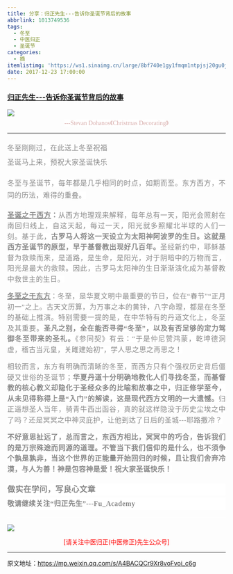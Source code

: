 ```yaml
---
title: 分享：归正先生---告诉你圣诞节背后的故事
abbrlink: 1013749536
tags:
  - 冬至
  - 中医归正
  - 圣诞节
categories:
  - 摘
itemlistimg: 'https://ws1.sinaimg.cn/large/8bf740e1gy1fmqm1ntpjsj20gu0jgkic.jpg'
date: 2017-12-23 17:00:00
---
```

###  [归正先生---告诉你圣诞节背后的故事](https://mp.weixin.qq.com/s/A4BACQCr9Xr8voFvoi_c6g "跳转至原文")

<div class="rich_media_content ">
                    <p style="margin-bottom: 5px;white-space: normal;text-align: center;margin-top: 10px;"><img style="clear: both; display: block; margin:auto;" src="https://ws1.sinaimg.cn/large/8bf740e1gy1fmqm1ntpjsj20gu0jgkic.jpg" data-copyright="0" class="" data-ratio="1.155115511551155" data-w="606"  /></p><p style="margin-top: 5px;margin-bottom: 10px;white-space: normal;text-align: center;line-height: normal;"><span style="background-color: rgb(255, 255, 255);color: rgb(215, 171, 169);font-family: 仿宋;font-size: 14px;">---Stevan Dohanos《Christmas Decorating》</span></p><hr style="white-space: normal;"  /><p style="white-space: normal;text-align: justify;margin-bottom: 5px;line-height: normal;margin-top: 20px;"><span style="color: rgb(136, 136, 136);font-family: 仿宋;font-size: 16px;letter-spacing: 0.5px;line-height: 1.75em;background-color: rgb(255, 255, 255);">冬至刚刚过，在此送上冬至祝福</span></p><p style="white-space: normal;text-align: justify;margin-bottom: 5px;margin-top: 5px;line-height: normal;"><span style="color: rgb(136, 136, 136);font-family: 仿宋;font-size: 16px;letter-spacing: 0.5px;line-height: 1.75em;background-color: rgb(255, 255, 255);">圣诞马上来，预祝大家圣诞快乐</span></p><p style="white-space: normal;text-align: justify;margin-bottom: 5px;line-height: normal;margin-top: 20px;"><span style="color: rgb(136, 136, 136);font-family: 仿宋;font-size: 16px;letter-spacing: 0.5px;line-height: 1.75em;background-color: rgb(255, 255, 255);">冬至与圣诞节，每年都是几乎相同的时点，如期而至。东方西方，不同的历法，难得的重叠。</span><br  /></p><p style="margin-top: 20px;margin-bottom: 10px;white-space: normal;text-align: justify;line-height: 1.75em;"><span style="text-decoration: underline;"><strong><span style="background-color: rgb(255, 255, 255);color: rgb(136, 136, 136);font-family: 仿宋;font-size: 16px;letter-spacing: 0.5px;">圣诞之于西方</span></strong></span><strong><span style="background-color: rgb(255, 255, 255);color: rgb(136, 136, 136);font-family: 仿宋;font-size: 16px;letter-spacing: 0.5px;">：</span></strong><span style="background-color: rgb(255, 255, 255);color: rgb(136, 136, 136);font-family: 仿宋;font-size: 16px;letter-spacing: 0.5px;">从西方地理观来解释，每年总有一天，阳光会照射在南回归线上，自这天起，每过一天，阳光就多照耀北半球的人们一刻。基于此，<strong>古罗马人将这一天设立为太阳神阿波罗的生日。这就是西方圣诞节的原型，早于基督教出现好几百年。</strong>圣经新约中，耶稣基督为救赎而来，是道路，是生命，是阳光，对于阴暗中的万物而言，阳光是最大的救赎。因此，古罗马太阳神的生日渐渐演化成为基督教中救世主的生日。</span></p><p style="margin-top: 15px;margin-bottom: 15px;white-space: normal;text-align: justify;line-height: 1.75em;"><span style="text-decoration: underline;"><strong><span style="background-color: rgb(255, 255, 255);color: rgb(136, 136, 136);font-family: 仿宋;font-size: 16px;letter-spacing: 0.5px;">冬至之于东方</span></strong></span><span style="background-color: rgb(255, 255, 255);color: rgb(136, 136, 136);font-family: 仿宋;font-size: 16px;letter-spacing: 0.5px;">：冬至，是华夏文明中最重要的节日，位在“春节”“正月初一”之上。古天文历算，为万事之本的黄钟，八字命理，都是在冬至的基础上推演。特别需要一提的是，在中华特有的丹道文化上，冬至及其重要。<strong>圣凡之别，全在能否寻得“冬至”，以及有否足够的定力驾御冬至带来的圣礼。</strong>《参同契》有云：“于是仲尼赞鸿蒙，乾坤德洞虚，稽古当元皇，关雎建始初”，学人思之思之再思之！</span></p><p style="margin-top: 15px;margin-bottom: 15px;white-space: normal;text-align: justify;line-height: 1.75em;"><span style="background-color: rgb(255, 255, 255);color: rgb(136, 136, 136);font-family: 仿宋;font-size: 16px;letter-spacing: 0.5px;">相较而言，东方有明确而清晰的冬至，而西方只有个强权历史背后僵硬又世俗的圣诞节；<strong>华夏丹道十分明确地教化人们寻找冬至，而基督教的核心教义却隐化于圣经众多的比喻和故事之中，归正修学至今，从未见得称得上是“入门”的解读，这是现代西方文明的一大遗憾。</strong>归正遥想圣人当年，骑青牛西出函谷，真的就这样隐没于历史尘埃之中了吗？还是冥冥之中神灵庇护，让他到达了日后的圣城---耶路撒冷？</span></p><p style="margin-top: 15px;margin-bottom: 15px;white-space: normal;text-align: justify;line-height: 1.75em;"><strong><span style="background-color: rgb(255, 255, 255);color: rgb(136, 136, 136);font-family: 仿宋;font-size: 16px;letter-spacing: 0.5px;">不好意思扯远了，总而言之，东西方相比，冥冥中的巧合，告诉我们的是万宗殊途而同源的道理。</span></strong><strong><span style="background-color: rgb(255, 255, 255);color: rgb(136, 136, 136);font-family: 仿宋;font-size: 16px;letter-spacing: 0.5px;">不管当下我们信仰的是什么，也不须争个孰是孰非，当这个世界的正能量开始回归的时候，且让我们舍弃冷漠，与人为善！神是包容神是爱！祝大家圣诞快乐！</span></strong></p><p style="margin-top: 15px;margin-bottom: 15px;white-space: normal;text-align: justify;line-height: 1.75em;"><span style="background-color: rgb(255, 255, 255);color: rgb(136, 136, 136);font-family: 仿宋;font-size: 16px;letter-spacing: 0.5px;"></span></p><p style="margin-top: 20px;margin-bottom: 5px;font-size: 16px;white-space: normal;max-width: 100%;min-height: 1em;color: rgb(62, 62, 62);text-align: justify;line-height: 1.75em;box-sizing: border-box !important;word-wrap: break-word !important;background-color: rgb(255, 255, 255);"><span style="max-width: 100%;font-size: 18px;box-sizing: border-box !important;word-wrap: break-word !important;"><strong style="max-width: 100%;box-sizing: border-box !important;word-wrap: break-word !important;"><span style="max-width: 100%;color: rgb(136, 136, 136);font-family: 仿宋;letter-spacing: 0.5px;box-sizing: border-box !important;word-wrap: break-word !important;">做实在学问，写良心文章</span></strong></span></p><p style="margin-top: 5px;margin-bottom: 15px;font-size: 16px;white-space: normal;max-width: 100%;min-height: 1em;color: rgb(62, 62, 62);background-color: rgb(255, 255, 255);line-height: 1.75em;box-sizing: border-box !important;word-wrap: break-word !important;text-align: justify;"><span style="max-width: 100%;font-size: 18px;box-sizing: border-box !important;word-wrap: break-word !important;"><strong style="max-width: 100%;box-sizing: border-box !important;word-wrap: break-word !important;"><span style="max-width: 100%;color: rgb(136, 136, 136);font-family: 仿宋;font-size: 16px;letter-spacing: 0.5px;text-align: justify;box-sizing: border-box !important;word-wrap: break-word !important;">敬请继续关注“归正先生”---Fu_Academy</span></strong></span></p><hr style="font-size: 16px;white-space: normal;max-width: 100%;color: rgb(62, 62, 62);background-color: rgb(255, 255, 255);box-sizing: border-box !important;word-wrap: break-word !important;"  />
					<img style="clear: both; display: block; margin:auto;" src="https://ws1.sinaimg.cn/mw690/8bf740e1gy1fgqt1hfuomj20hs0bzmyp.jpg" /><p style="text-align: center; color: red">[请关注中医归正(中医修正)先生公众号]</p><hr />
                </div>



原文地址：https://mp.weixin.qq.com/s/A4BACQCr9Xr8voFvoi_c6g
